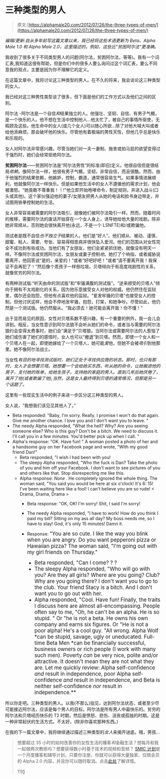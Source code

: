 # 三种类型的男人

> 原文:[https://alphamale20.com/2012/07/26/the-three-types-of-men/](https://alphamale20.com/2012/07/26/the-three-types-of-men/)

*编辑/更新:自从多年前写这篇文章以来，我已经将这些术语更新为 Beta、Alpha Male 1.0 和 Alpha Male 2.0，这里描述的。例如，这些比“贫困阿尔法”更准确。*

我收到了很多关于不同类型男人的问题(阿尔法，贫困阿尔法，等等)。我有一个词汇表,我知道这很有帮助，但是你们中的很多人要么询问过这个词汇表，要么不同意我的观点，主要是因为你不理解它的定义。

在这篇文章中，我将讨论这三种类型的男人。在不久的将来，我会谈论这三种类型的女人。

我已经对这三种男性类型谈了很多，但下面是他们的工作方式以及他们之间的区别。

阿尔法 -阿尔法是一个自信*和*结果独立的人。他强壮、坚韧、自信、有男子气概，是一个快乐的人。他不想在生活中控制他人...他太忙了，被自己的事情所驱使，无暇顾及这些。他生命中的女人(或几个女人)可以随心所欲...除了对他大喊大叫或者给他添麻烦，那会破坏他的快乐。尽管他有着极端的男性天性，但他几乎总是快乐和乐观的。

女人对阿尔法非常感兴趣，尽管当她们对一夫一妻制、施舍或拍马屁的欲望变得过于强烈时，她们会经常拒绝阿尔法。

**贫困阿尔法**——贫困阿尔法是“阿尔法男性”的标准(即旧)定义。他很自信但是很结局*依赖*。像阿尔法一样，他很有男子气概，坚韧，非常自信，而且很酷。然而，由于他强烈的结果依赖，他嫉妒，控制，霸道，通常很容易生气。如果事情进展顺利，他就像阿尔法一样快乐。但是如果他生活中的女人不遵循他的需求计划，他会被激怒。“她竟敢不尊重我！！!"他立即开始咆哮命令，制定规则，并进入战斗(口头或其他)。这个家伙强迫他的妻子/女朋友把男人从她的电话和脸书身边带走，并试图用铁拳控制她的生活。

女人非常容易被需要的阿尔法吸引，就像她们被阿尔法吸引一样。然而，随着时间的推移，需要阿尔法的废话开始穿在一个女人身上，诱导她给他大量的戏剧。除非她非常顺从，否则她会很快离开他(永远，不是一个 LSNFTE)和/或欺骗他。

测试者是既不自信*也不独立于*结果的人。他们是“好人”。他们顺从、被动、谨慎、甜蜜、粘人、需要、夸张、容易得相思病并很快坠入爱河。他们的范围从对女性完全不成功到有些成功。当他们有了女朋友，他们会紧紧抓住她，就像没有明天一样。不像阿尔法或贫困阿尔法，女朋友或妻子控制*他*。她打了个响指，或者威胁说要离开，他回答说“是的，亲爱的！”或者“好吧好吧！”或者“请不要离开我！我保证不会再犯了！”然后像个乖孩子一样倒垃圾。贝塔倾向于有高度戏剧性的关系，就像贫穷的阿尔法。

有两种测试版:“听天由命的测试版”和“牢骚满腹的测试版”。“逆来顺受的贝塔人”倾向于拥有不太戏剧化的关系，因为他乐意接受女人对他的权威。他仍然住在监狱里，偶尔还会抱怨，但他有点喜欢他的监狱。“爱发牢骚的贝塔”也接受女人的控制，但他讨厌这样，他会不停地发牢骚，抱怨，打架，和她争吵。尽管如此，他仍然是一个测试版。他仍然服从。“我必须去！她可能会离开我！你不懂！”

出于显而易见的原因，女性对贝塔系数不感兴趣，有一个重要的例外，我一会儿会讲到。相反，当女性意识到阿尔法狼不会听从她们的命令，或者当与需要的阿尔法狼约会变得太费事时，她们会“满足于”贝塔狼。当阿尔法或需要阿尔法的人惹恼了她们或伤害了她们的感情时，女人也可以“撤退”到贝塔。然而，即使一个女人和一个贝塔人在一起，即使她嫁给了一个贝塔人，她可能*爱*他，但她不会被*吸引*到他那里。她不像阿尔法战士。

当女性*有目的地寻找测试版时，她们正处于寻找供应商的状态。那时，也只有那时，女人才会想要贝塔。她想要一个会给她买东西，听从她的命令，让她搬进他的房子，支付她的账单，给她生孩子，支持她的家庭的男人。直到几年后她厌倦了，离开了他(或者欺骗了他),当然，这是女人最终得到贝塔的通常情况，但那是另一个话题了。*

这里有一些现实生活中的例子来进一步区分这三种类型的男人。

女人说，“我想我们该见见其他人了。”

*   Beta responded: "Baby, I'm sorry. Really. I promise I won't do that again. Give me another chance. I love you and I don't want you to leave. "
*   The needy Alpha responded, "What the hell? Why? Are you seeing someone else? Who is this guy? Don't be a bitch. We need to discuss it. I'll call you in a few minutes. You'd better pick up when I call. "
*   Alpha's response: "OK. Have fun! " A woman posted a photo of her and a handsome guy on her Facebook page and wrote, "With my good friend Dan!"
    *   Beta responded, "I wish I had been with you!
    *   The sleepy Alpha responded, "Who the fuck is Dan? Take the photo of you and him off your Facebook. I don't want to see pictures of you and others like that. Stop disrespecting me like this.
    *   Alpha response: *None* . He completely ignored the whole thing. The woman said, "You said you would be here at six o'clock! It's 6: 15! I've been waiting here like a fool! I can't believe you are so rude! < Drama, Drama, Drama >
        *   Beta response: "OK, OK! I'm sorry! Shit, I said I'm sorry!
        *   The needy Alpha responded, "I have to work! How do you think I paid my bill? Sitting on my ass all day? My boss needs me, so I have to stay! God, it's only 15 minutes! Damn it.
        *   Response: <big>"You are so cute. I like the way you blink when you are angry. Do you want pepperoni pizza or Hawaiian pizza? The woman said, "I'm going out with my girl friends on Thursday."

            *   Beta responded, "Can I come? ? ?
            *   The sleepy Alpha responded, "Who will go with you? Are they all girls? Where are you going? Club? Why are you going there? I don't want you to go to the club. Your friend Stacy is a bitch. And I don't want you to go out with her.
            *   Alpha responded, "Cool. Have fun! Finally, the traits I discuss here are almost all-encompassing. People often say to me, "Oh, he can't be an alpha. He is so stupid. " Or "he is not a beta. He owns his own company and earns six figures. Or "He is not a poor alpha! He's a cool guy. "All wrong. Alpha Wolf *can be stupid, savage, ugly or uneducated. Full-time Beta Men *can be financially successful, business owners or rich people (I work with many such men). Poverty *can* be very nice, polite and/or attractive. It doesn't mean they are not what they are. Let me quickly review: Alpha self-confidence *and* result in independence, poor Alpha self-confidence *and* result in independence, and Beta is neither self-confidence *nor* result in independence.**</big> 

所以你走吧。三种类型的男人。以我(不那么)拙见，达到阿尔法状态，或者至少尽可能接近阿尔法，应该是每个男人的目标。阿尔法是所有男人中最快乐的。贫穷的阿尔法和贝塔经历快乐的 T2 时期，然后是愤怒、悲伤、沮丧或孤独的时期。这是一种非常起伏的生活方式。不太好。(除非你喜欢那种东西。)

在我的下一篇文章中，我将继续通过描述三种类型的*女人*来揭开谜底。哦，男孩...

> 想要超过 35 小时的如何改善你的女性生活的播客*和*金融生活？想每月和我一起做两次教练吗？想要获得数小时基于技术的视频和音频？ [SMIC 计划](https://alphamale20.kartra.com/page/vIL17)是一个月度播客和辅导计划，只要你注册，你就可以获得大量独家、仅限会员的 Alpha 2.0 内容，并且你可以随时取消。点击[此处](https://alphamale20.kartra.com/page/vIL17)了解详情。
> 
> T9】